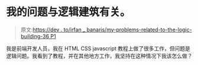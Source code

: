 # 我的问题与逻辑建筑有关。

> 原文:[https://dev . to/irfan _ banaris/my-problems-related-to-the-logic-building-36 P1](https://dev.to/irfan_banaris/my-problems-related-to-the-logic-building-36p1)

我是前端开发人员，我在 HTML CSS javascript 教程上做了很多工作，但问题是逻辑问题。我看到了教程，并在其他地方工作，我坚持在这种情况下我该怎么做？